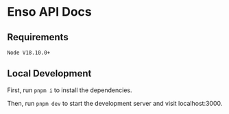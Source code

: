 # Enso API Docs

## Requirements

`Node V18.10.0+`

## Local Development

First, run `pnpm i` to install the dependencies.

Then, run `pnpm dev` to start the development server and visit localhost:3000.

